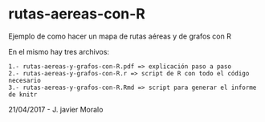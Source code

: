 # rutas-aereas-con-R
Ejemplo de como hacer un mapa de rutas aéreas y de grafos  con R

En el mismo hay tres archivos:

	1.- rutas-aereas-y-grafos-con-R.pdf => explicación paso a paso
	2.- rutas-aereas-y-grafos-con-R.r => script de R con todo el código necesario
	3.- rutas-aereas-y-grafos-con-R.Rmd => script para generar el informe de knitr

21/04/2017 - J. javier Moralo
